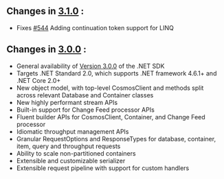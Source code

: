 ## Changes in [3.1.0](https://www.nuget.org/packages/Microsoft.Azure.Cosmos/3.0.0) : ##

* Fixes [#544](https://github.com/Azure/azure-cosmos-dotnet-v3/pull/544) Adding continuation token support for LINQ


## Changes in [3.0.0](https://www.nuget.org/packages/Microsoft.Azure.Cosmos/3.0.0) : ##

* General availability of [Version 3.0.0](https://www.nuget.org/packages/Microsoft.Azure.Cosmos/) of the .NET SDK
* Targets .NET Standard 2.0, which supports .NET framework 4.6.1+ and .NET Core 2.0+
* New object model, with top-level CosmosClient and methods split across relevant Database and Container classes
* New highly performant stream APIs
* Built-in support for Change Feed processor APIs
* Fluent builder APIs for CosmosClient, Container, and Change Feed processor
* Idiomatic throughput management APIs
* Granular RequestOptions and ResponseTypes for database, container, item, query and throughput requests
* Ability to scale non-partitioned containers 
* Extensible and customizable serializer
* Extensible request pipeline with support for custom handlers
